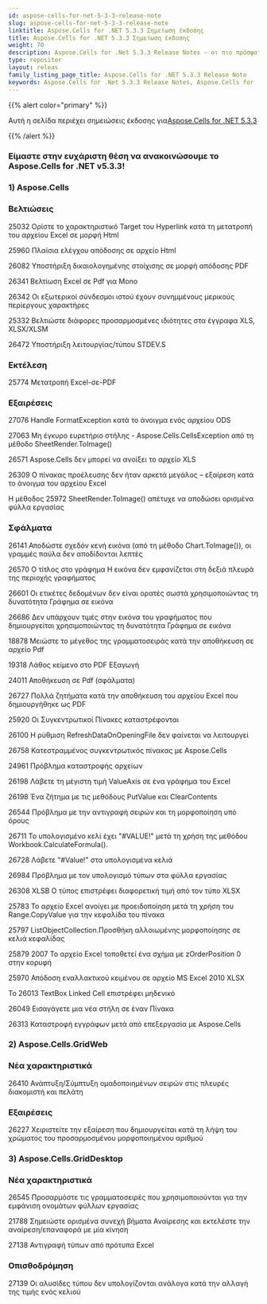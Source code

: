 ```yaml
---
id: aspose-cells-for-net-5-3-3-release-note
slug: aspose-cells-for-net-5-3-3-release-note
linktitle: Aspose.Cells for .NET 5.3.3 Σημείωση έκδοσης
title: Aspose.Cells for .NET 5.3.3 Σημείωση έκδοσης
weight: 70
description: Aspose.Cells for .Net 5.3.3 Release Notes – οι πιο πρόσφατες βελτιώσεις, νέες δυνατότητες και επιδιορθώσεις
type: repositor
layout: releas
family_listing_page_title: Aspose.Cells for .NET 5.3.3 Release Note
keywords: Aspose.Cells for .Net 5.3.3 Release Notes, Aspose.Cells for .Net 5.3.3 updates and fixe
---
```

{{% alert color="primary" %}} 

 Αυτή η σελίδα περιέχει σημειώσεις έκδοσης για[Aspose.Cells for .NET 5.3.3](https://releases.aspose.com/cells/net/new-releases/aspose.cells-for-.net-5.3.3/)

{{% /alert %}} 
###  **Είμαστε στην ευχάριστη θέση να ανακοινώσουμε το Aspose.Cells for .NET v5.3.3!**
###  **1) Aspose.Cells**
###  **Βελτιώσεις**
 25032 Ορίστε το χαρακτηριστικό Target του Hyperlink κατά τη μετατροπή του αρχείου Excel σε μορφή Html

 25960 Πλαίσια ελέγχου απόδοσης σε αρχείο Html

 26082 Υποστήριξη δικαιολογημένης στοίχισης σε μορφή απόδοσης PDF

 26341 Βελτίωση Excel σε Pdf για Mono

 26342 Οι εξωτερικοί σύνδεσμοι ιστού έχουν συνημμένους μερικούς περίεργους χαρακτήρες

 25332 Βελτιώστε διάφορες προσαρμοσμένες ιδιότητες στα έγγραφα XLS, XLSX/XLSM

 26472 Υποστήριξη λειτουργίας/τύπου STDEV.S
###  **Εκτέλεση**
 25774 Μετατροπή Excel-σε-PDF
###  **Εξαιρέσεις**
 27076 Handle FormatException κατά το άνοιγμα ενός αρχείου ODS

 27063 Μη έγκυρο ευρετήριο στήλης - Aspose.Cells.CellsException από τη μέθοδο SheetRender.ToImage()

 26571 Aspose.Cells δεν μπορεί να ανοίξει το αρχείο XLS

 26309 Ο πίνακας προέλευσης δεν ήταν αρκετά μεγάλος – εξαίρεση κατά το άνοιγμα του αρχείου Excel

Η μέθοδος 25972 SheetRender.ToImage() απέτυχε να αποδώσει ορισμένα φύλλα εργασίας
###  **Σφάλματα**
 26141 Αποδώστε σχεδόν κενή εικόνα (από τη μέθοδο Chart.ToImage()), οι γραμμές παύλα δεν αποδίδονται λεπτές

 26570 Ο τίτλος στο γράφημα Η εικόνα δεν εμφανίζεται στη δεξιά πλευρά της περιοχής γραφήματος

 26601 Οι ετικέτες δεδομένων δεν είναι ορατές σωστά χρησιμοποιώντας τη δυνατότητα Γράφημα σε εικόνα

 26686 Δεν υπάρχουν τιμές στην εικόνα του γραφήματος που δημιουργείται χρησιμοποιώντας τη δυνατότητα Γράφημα σε εικόνα

 18878 Μειώστε το μέγεθος της γραμματοσειράς κατά την αποθήκευση σε αρχείο Pdf

 19318 Λάθος κείμενο στο PDF Εξαγωγή

 24011 Αποθήκευση σε Pdf (σφάλματα)

 26727 Πολλά ζητήματα κατά την αποθήκευση του αρχείου Excel που δημιουργήθηκε ως PDF

 25920 Οι Συγκεντρωτικοί Πίνακες καταστρέφονται

 26100 Η ρύθμιση RefreshDataOnOpeningFile δεν φαίνεται να λειτουργεί

 26758 Κατεστραμμένος συγκεντρωτικός πίνακας με Aspose.Cells

 24961 Πρόβλημα καταστροφής αρχείων

 26198 Λάβετε τη μέγιστη τιμή ValueAxis σε ένα γράφημα του Excel

 26198 Ένα ζήτημα με τις μεθόδους PutValue και ClearContents

26544 Πρόβλημα με την αντιγραφή σειρών και τη μορφοποίηση υπό όρους

 26711 Το υπολογισμένο κελί έχει "#VALUE!" μετά τη χρήση της μεθόδου Workbook.CalculateFormula().

 26728 Λάβετε "#Value!" στα υπολογισμένα κελιά

 26984 Πρόβλημα με τον υπολογισμό τύπων στα φύλλα εργασίας

 26308 XLSB Ο τύπος επιστρέφει διαφορετική τιμή από τον τύπο XLSX

 25783 Το αρχείο Excel ανοίγει με προειδοποίηση μετά τη χρήση του Range.CopyValue για την κεφαλίδα του πίνακα

 25797 ListObjectCollection.Προσθήκη αλλοιωμένης μορφοποίησης σε κελιά κεφαλίδας

 25879 2007 Το αρχείο Excel τοποθετεί ένα σχήμα με zOrderPosition 0 στην κορυφή

 25970 Απόδοση εναλλακτικού κειμένου σε αρχείο MS Excel 2010 XLSX

 Το 26013 TextBox Linked Cell επιστρέφει μηδενικό

 26049 Εισαγάγετε μια νέα στήλη σε έναν Πίνακα

 26313 Καταστροφή εγγράφων μετά από επεξεργασία με Aspose.Cells
###  **2) Aspose.Cells.GridWeb**
###  **Νέα χαρακτηριστικά**
26410 Ανάπτυξη/Σύμπτυξη ομαδοποιημένων σειρών στις πλευρές διακομιστή και πελάτη
###  **Εξαιρέσεις**
 26227 Χειριστείτε την εξαίρεση που δημιουργείται κατά τη λήψη του χρώματος του προσαρμοσμένου μορφοποιημένου αριθμού
###  **3) Aspose.Cells.GridDesktop**
###  **Νέα χαρακτηριστικά**
 26545 Προσαρμόστε τις γραμματοσειρές που χρησιμοποιούνται για την εμφάνιση ονομάτων φύλλων εργασίας

 21788 Σημειώστε ορισμένα συνεχή βήματα Αναίρεσης και εκτελέστε την αναίρεση/επαναφορά με μία κίνηση

 27138 Αντιγραφή τύπων από πρότυπα Excel
###  **Οπισθοδρόμηση**
 27139 Οι αλυσίδες τύπου δεν υπολογίζονται ανάλογα κατά την αλλαγή της τιμής ενός κελιού
